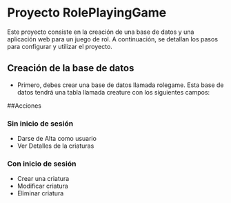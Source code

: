 # Proyecto RolePlayingGame

Este proyecto consiste en la creación de una base de datos y una aplicación web para un juego de rol. A continuación, se detallan los pasos para configurar y utilizar el proyecto.

## Creación de la base de datos
- Primero, debes crear una base de datos llamada rolegame. Esta base de datos tendrá una tabla llamada creature con los siguientes campos:

##Acciones

### Sin inicio de sesión
- Darse de Alta como usuario
- Ver Detalles de la criaturas

### Con inicio de sesión
- Crear una criatura
- Modificar criatura
- Eliminar criatura

